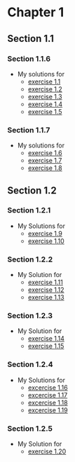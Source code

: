 # Chapter 1
## Section 1.1
### Section 1.1.6
- My solutions for
    - [exercise 1.1](ex_1_1.md)
    - [exercise 1.2](ex_1_2.md)
    - [exercise 1.3](ex_1_3.md)
    - [exercise 1.4](ex_1_4.md)
    - [exercise 1.5](ex_1_5.md)
### Section 1.1.7
- My solutions for
    - [exercise 1.6](ex_1_6.md)
    - [exercise 1.7](ex_1_7.md)
    - [exercise 1.8](ex_1_8.md)
## Section 1.2
### Section 1.2.1
- My Solutions for
    - [exercise 1.9](ex_1_9.md)
    - [exercise 1.10](ex_1_10.md)
### Section 1.2.2
- My Solution for
    - [exercise 1.11](ex_1_11.md)
    - [exercise 1.12](ex_1_12.md)
    - [exercise 1.13](ex_1_13.md)
### Section 1.2.3
- My Solution for
    - [exercise 1.14](ex_1_14.md)
    - [exercise 1.15](ex_1_15.md)
### Section 1.2.4
- My Solutions for
    - [excercise 1.16](ex_1_16.md)
    - [excercise 1.17](ex_1_17.md)
    - [excercise 1.18](ex_1_18.md)
    - [excercise 1.19](ex_1_19.md)
### Section 1.2.5
- My Solution for
    - [exercise 1.20](ex_1_20.md)